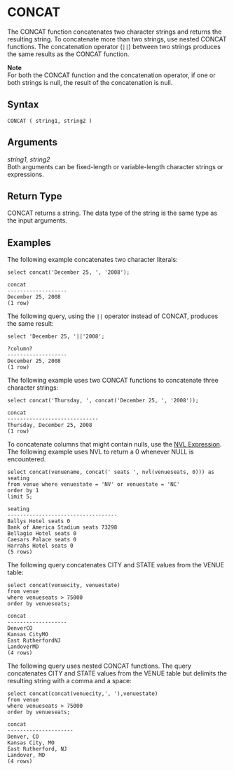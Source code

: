 # CONCAT<a name="r_CONCAT"></a>

The CONCAT function concatenates two character strings and returns the resulting string\. To concatenate more than two strings, use nested CONCAT functions\. The concatenation operator \(`||`\) between two strings produces the same results as the CONCAT function\. 

**Note**  
For both the CONCAT function and the concatenation operator, if one or both strings is null, the result of the concatenation is null\. 

## Syntax<a name="r_CONCAT-synopsis"></a>

```
CONCAT ( string1, string2 )
```

## Arguments<a name="r_CONCAT-arguments"></a>

 *string1*, *string2*   
Both arguments can be fixed\-length or variable\-length character strings or expressions\. 

## Return Type<a name="r_CONCAT-return-type"></a>

 CONCAT returns a string\. The data type of the string is the same type as the input arguments\. 

## Examples<a name="r_CONCAT-examples"></a>

The following example concatenates two character literals: 

```
select concat('December 25, ', '2008');

concat
-------------------
December 25, 2008
(1 row)
```

The following query, using the `||` operator instead of CONCAT, produces the same result: 

```
select 'December 25, '||'2008';

?column?
-------------------
December 25, 2008
(1 row)
```

The following example uses two CONCAT functions to concatenate three character strings: 

```
select concat('Thursday, ', concat('December 25, ', '2008'));

concat
-----------------------------
Thursday, December 25, 2008
(1 row)
```

To concatenate columns that might contain nulls, use the [NVL Expression](r_NVL_function.md)\. The following example uses NVL to return a 0 whenever NULL is encountered\. 

```
select concat(venuename, concat(' seats ', nvl(venueseats, 0))) as seating
from venue where venuestate = 'NV' or venuestate = 'NC'
order by 1
limit 5;

seating                            
-----------------------------------
Ballys Hotel seats 0               
Bank of America Stadium seats 73298
Bellagio Hotel seats 0             
Caesars Palace seats 0             
Harrahs Hotel seats 0              
(5 rows)
```

The following query concatenates CITY and STATE values from the VENUE table: 

```
select concat(venuecity, venuestate)
from venue
where venueseats > 75000
order by venueseats;

concat
-------------------
DenverCO
Kansas CityMO
East RutherfordNJ
LandoverMD
(4 rows)
```

The following query uses nested CONCAT functions\. The query concatenates CITY and STATE values from the VENUE table but delimits the resulting string with a comma and a space: 

```
select concat(concat(venuecity,', '),venuestate)
from venue
where venueseats > 75000
order by venueseats;

concat
---------------------
Denver, CO
Kansas City, MO
East Rutherford, NJ
Landover, MD
(4 rows)
```